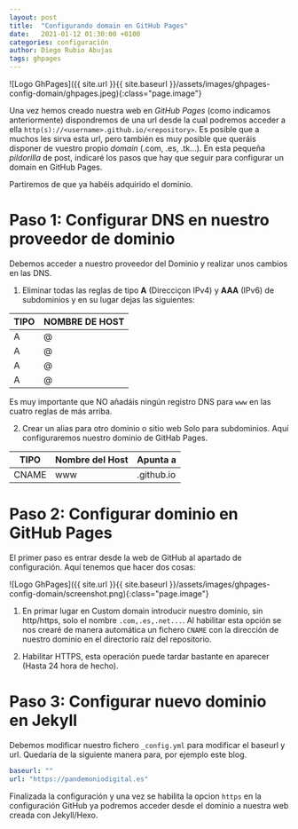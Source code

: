 ```yaml
---
layout: post
title:  "Configurando domain en GitHub Pages"
date:   2021-01-12 01:30:00 +0100
categories: configuración
author: Diego Rubio Abujas
tags: ghpages
---
```


![Logo GhPages]({{ site.url }}{{ site.baseurl }}/assets/images/ghpages-config-domain/ghpages.jpeg){:class="page.image"}

Una vez hemos creado nuestra web en *GitHub Pages* (como indicamos anteriormente) dispondremos de una url desde la cual podremos acceder a ella `http(s)://<username>.github.io/<repository>`. Es posible que a muchos les sirva esta url, pero también es muy posible que queráis disponer de vuestro propio *domain* (.com, .es, .tk...). En esta pequeña *pildorilla* de post, indicaré los pasos que hay que seguir para configurar un domain en GitHub Pages. 

Partiremos de que ya habéis adquirido el dominio.

# Paso 1: Configurar DNS en nuestro proveedor de dominio
Debemos acceder a nuestro proveedor del Dominio y realizar unos cambios en las DNS.

1) Eliminar todas las reglas de tipo **A** (Direcciçon IPv4) y **AAA** (IPv6) de subdominios y en su lugar dejas las siguientes:

| TIPO | NOMBRE DE HOST |
| --- | --- | 
| A	| @ | 185.199.108.153 |	
| A	| @	| 185.199.109.153 |	
| A	| @	| 185.199.110.153 |	
| A	| @	| 185.199.111.153 |

Es muy importante que NO añadáis ningún registro DNS para `www` en las cuatro reglas de más arriba.

2) Crear un alias para otro dominio o sitio web Solo para subdominios. Aquí configuraremos nuestro dominio de GitHab Pages.

| TIPO | Nombre del Host | Apunta a |
| --- | --- | --- | 
| CNAME | www | <usuario>.github.io |

# Paso 2: Configurar dominio en GitHub Pages
El primer paso es entrar desde la web de GitHub al apartado de configuración. Aquí tenemos que hacer dos cosas:

![Logo GhPages]({{ site.url }}{{ site.baseurl }}/assets/images/ghpages-config-domain/screenshot.png){:class="page.image"}

1. En primar lugar en Custom domain introducir nuestro dominio, sin http/https, solo el nombre `.com,.es,.net...`. 
Al habilitar esta opción se nos crearé de manera automática un fichero `CNAME` con la dirección de nuestro dominio en el directorio raíz del repositorio.

2. Habilitar HTTPS, esta operación puede tardar bastante en aparecer (Hasta 24 hora de hecho).

# Paso 3: Configurar nuevo dominio en Jekyll
Debemos modificar nuestro fichero `_config.yml` para modificar el baseurl y url. Quedaría de la siguiente manera para, por ejemplo este blog.

```yaml
baseurl: "" 
url: "https://pandemoniodigital.es" 
```
Finalizada la configuración y una vez se habilita la opcion `https` en la configuración GitHub ya podremos acceder desde el dominio a nuestra web creada con Jekyll/Hexo.
   

